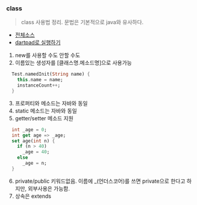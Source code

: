 ### class
> class 사용법 정리. 문법은 기본적으로 java와 유사하다.

- [전체소스](class.dart)
- [dartpad로 실행하기](https://dartpad.dev/0818893c1a61a76baaf88524c6e78a26)

1. new를 사용할 수도 안할 수도
2. 이름있는 생성자를 [클래스명.메소드명]으로 사용가능

~~~dart
  Test.namedInit(String name) {
    this.name = name;
    instanceCount++;
  }
~~~

3. 프로퍼티와 메소드는 자바와 동일
4. static 메소드는 자바와 동일
5. getter/setter 메소드 지원

~~~dart
  int _age = 0;
  int get age => _age;
  set age(int n) {
    if (n > 40)
      _age = 40;
    else
      _age = n;
  }
~~~
6. private/public 키워드없음. 이름에 _(언더스코어)를 쓰면 private으로 한다고 하지만, 외부사용은 가능함.
7. 상속은 extends